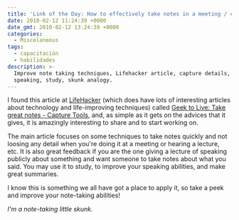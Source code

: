 ```yaml
---
title: 'Link of the Day: How to effectively take notes in a meeting / course'
date: 2010-02-12 11:24:39 +0000
date_gmt: 2010-02-12 13:24:39 +0000
categories:
  - Miscelaneous
tags:
  - capacitación
  - habilidades
description: >-
  Improve note taking techniques, Lifehacker article, capture details, public
  speaking, study, skunk analogy.
---
```



I found this article at [LifeHacker](http://lifehacker.com/) (which does have lots of interesting articles about technology and life-improving techniques) called [Geek to Live: Take great notes - Capture Tools](http://lifehacker.com/167307/geek-to-live--take-great-notes), and, as simple as it gets on the advices that it gives, it is amazingly interesting to share and to start working on.

The main article focuses on some techniques to take notes quickly and not loosing any detail when you're doing it at a meeting or hearing a lecture, etc. It is also great feedback if you are the one giving a lecture of speaking publicly about something and want someone to take notes about what you said. You may use it to study, to improve your speaking abilities, and make great summaries.

I know this is something we all have got a place to apply it, so take a peek and improve your note-taking abilities!

_I'm a note-taking little skunk._
